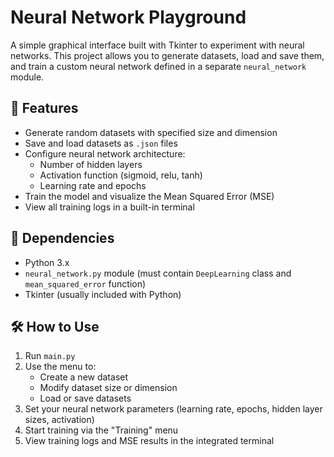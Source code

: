 # Neural Network Playground

A simple graphical interface built with Tkinter to experiment with neural networks. This project allows you to generate datasets, load and save them, and train a custom neural network defined in a separate `neural_network` module.

## 🚀 Features

- Generate random datasets with specified size and dimension
- Save and load datasets as `.json` files
- Configure neural network architecture:
  - Number of hidden layers
  - Activation function (sigmoid, relu, tanh)
  - Learning rate and epochs
- Train the model and visualize the Mean Squared Error (MSE)
- View all training logs in a built-in terminal

## 🧠 Dependencies

- Python 3.x
- `neural_network.py` module (must contain `DeepLearning` class and `mean_squared_error` function)
- Tkinter (usually included with Python)


## 🛠 How to Use

1. Run `main.py`
2. Use the menu to:
   - Create a new dataset
   - Modify dataset size or dimension
   - Load or save datasets
3. Set your neural network parameters (learning rate, epochs, hidden layer sizes, activation)
4. Start training via the "Training" menu
5. View training logs and MSE results in the integrated terminal